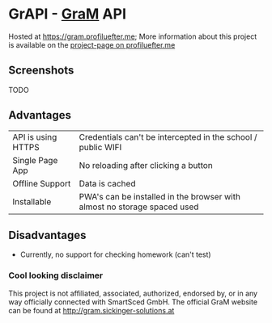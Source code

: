 # GrAPI - [GraM](http://gram.sickinger-solutions.at) API

Hosted at https://gram.profiluefter.me; More information about this project is available on the [project-page on profiluefter.me](https://profiluefter.me/projects/gram-frontend)

## Screenshots

TODO

## Advantages

|                    |                                                              |
| ------------------ | ------------------------------------------------------------ |
| API is using HTTPS | Credentials can't be intercepted in the school / public WIFI |
| Single Page App    | No reloading after clicking a button                         |
| Offline Support    | Data is cached                                               |
| Installable        | PWA's can be installed in the browser with almost no storage spaced used |

## Disadvantages

* Currently, no support for checking homework (can't test)

### Cool looking disclaimer

This project is not affiliated, associated, authorized, endorsed by, or in any way officially connected with SmartSced GmbH. The official GraM website can be found at http://gram.sickinger-solutions.at
